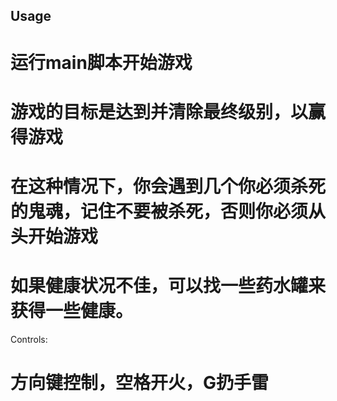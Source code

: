 
## Usage
# 运行main脚本开始游戏
# 游戏的目标是达到并清除最终级别，以赢得游戏
# 在这种情况下，你会遇到几个你必须杀死的鬼魂，记住不要被杀死，否则你必须从头开始游戏
# 如果健康状况不佳，可以找一些药水罐来获得一些健康。


Controls:
# 方向键控制，空格开火，G扔手雷
